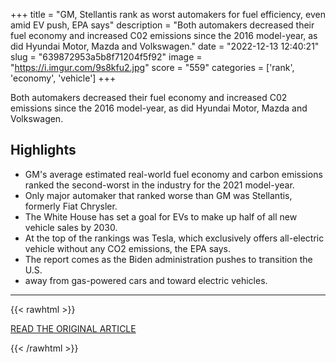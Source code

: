 +++
title = "GM, Stellantis rank as worst automakers for fuel efficiency, even amid EV push, EPA says"
description = "Both automakers decreased their fuel economy and increased C02 emissions since the 2016 model-year, as did Hyundai Motor, Mazda and Volkswagen."
date = "2022-12-13 12:40:21"
slug = "639872953a5b8f71204f5f92"
image = "https://i.imgur.com/9s8kfu2.jpg"
score = "559"
categories = ['rank', 'economy', 'vehicle']
+++

Both automakers decreased their fuel economy and increased C02 emissions since the 2016 model-year, as did Hyundai Motor, Mazda and Volkswagen.

## Highlights

- GM's average estimated real-world fuel economy and carbon emissions ranked the second-worst in the industry for the 2021 model-year.
- Only major automaker that ranked worse than GM was Stellantis, formerly Fiat Chrysler.
- The White House has set a goal for EVs to make up half of all new vehicle sales by 2030.
- At the top of the rankings was Tesla, which exclusively offers all-electric vehicle without any CO2 emissions, the EPA says.
- The report comes as the Biden administration pushes to transition the U.S.
- away from gas-powered cars and toward electric vehicles.

---

{{< rawhtml >}}
  <p class="article-category">
    <a target="_blank" href="https://www.cnbc.com/2022/12/12/epa-gm-stellantis-rank-worst-for-fuel-efficiency-even-amid-ev-push.html">READ THE ORIGINAL ARTICLE</a>
  </p>
{{< /rawhtml >}}
